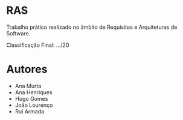 # RAS

Trabalho prático realizado no âmbito de Requisitos e Arquiteturas de Software.

Classificação Final: .../20

# Autores

- Ana Murta
- Ana Henriques
- Hugo Gomes
- João Lourenço
- Rui Armada
